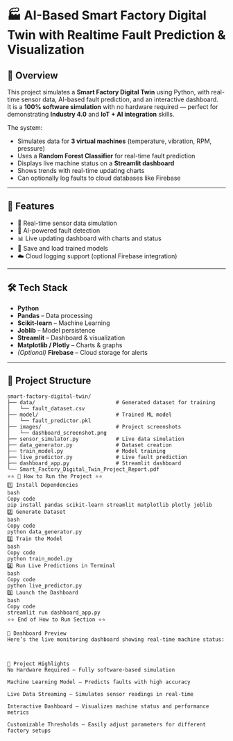 # 🏭 AI-Based Smart Factory Digital Twin with Realtime Fault Prediction & Visualization

## 📌 Overview
This project simulates a **Smart Factory Digital Twin** using Python, with real-time sensor data, AI-based fault prediction, and an interactive dashboard.  
It is a **100% software simulation** with no hardware required — perfect for demonstrating **Industry 4.0** and **IoT + AI integration** skills.

The system:
- Simulates data for **3 virtual machines** (temperature, vibration, RPM, pressure)
- Uses a **Random Forest Classifier** for real-time fault prediction
- Displays live machine status on a **Streamlit dashboard**
- Shows trends with real-time updating charts
- Can optionally log faults to cloud databases like Firebase

---

## 🎯 Features
- 🔄 Real-time sensor data simulation  
- 🧠 AI-powered fault detection  
- 📊 Live updating dashboard with charts and status  
- 💾 Save and load trained models  
- ☁️ Cloud logging support (optional Firebase integration)  

---

## 🛠 Tech Stack
- **Python**
- **Pandas** – Data processing
- **Scikit-learn** – Machine Learning
- **Joblib** – Model persistence
- **Streamlit** – Dashboard & visualization
- **Matplotlib / Plotly** – Charts & graphs
- *(Optional)* **Firebase** – Cloud storage for alerts

---

## 📂 Project Structure
```text
smart-factory-digital-twin/
├── data/                          # Generated dataset for training
│   └── fault_dataset.csv
├── model/                         # Trained ML model
│   └── fault_predictor.pkl
├── images/                        # Project screenshots
│   └── dashboard_screenshot.png
├── sensor_simulator.py            # Live data simulation
├── data_generator.py              # Dataset creation
├── train_model.py                 # Model training
├── live_predictor.py              # Live fault prediction
├── dashboard_app.py               # Streamlit dashboard
└── Smart_Factory_Digital_Twin_Project_Report.pdf
⭐⭐ 🚀 How to Run the Project ⭐⭐
1️⃣ Install Dependencies
bash
Copy code
pip install pandas scikit-learn streamlit matplotlib plotly joblib
2️⃣ Generate Dataset
bash
Copy code
python data_generator.py
3️⃣ Train the Model
bash
Copy code
python train_model.py
4️⃣ Run Live Predictions in Terminal
bash
Copy code
python live_predictor.py
5️⃣ Launch the Dashboard
bash
Copy code
streamlit run dashboard_app.py
⭐⭐ End of How to Run Section ⭐⭐

📸 Dashboard Preview
Here’s the live monitoring dashboard showing real-time machine status:



📝 Project Highlights
No Hardware Required – Fully software-based simulation

Machine Learning Model – Predicts faults with high accuracy

Live Data Streaming – Simulates sensor readings in real-time

Interactive Dashboard – Visualizes machine status and performance metrics

Customizable Thresholds – Easily adjust parameters for different factory setups